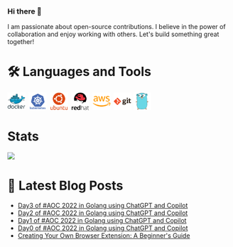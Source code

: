 ### Hi there 👋

I am passionate about open-source contributions. I believe in the power of collaboration and enjoy working with others. Let's build something great together!

# 🛠️ Languages and Tools

<div>
  <img src="https://github.com/devicons/devicon/blob/master/icons/docker/docker-original-wordmark.svg" title="Docker" alt="Docker" width="40" height="40"/>&nbsp;
  <img src="https://github.com/devicons/devicon/blob/master/icons/kubernetes/kubernetes-plain-wordmark.svg"  title="Kube" alt="Kube" width="40" height="40"/>&nbsp;
  <img src="https://github.com/devicons/devicon/blob/master/icons/ubuntu/ubuntu-plain-wordmark.svg" title="ubuntu" alt="ubuntu" width="40" height="40"/>&nbsp;
  <img src="https://github.com/devicons/devicon/blob/master/icons/redhat/redhat-original-wordmark.svg" title="Redhat" alt="Redhat" width="40" height="40"/>&nbsp;
  <img src="https://github.com/devicons/devicon/blob/master/icons/amazonwebservices/amazonwebservices-plain-wordmark.svg" title="AWS" alt="AWS" width="40" height="40"/>&nbsp;
  <img src="https://github.com/devicons/devicon/blob/master/icons/git/git-original-wordmark.svg" title="Git" **alt="Git" width="40" height="40"/>
  <img src="https://github.com/devicons/devicon/blob/master/icons/go/go-original.svg" title="Git" **alt="Git" width="40" height="40"/>
  
</div>


# Stats
<img 
   src="https://github-readme-stats.vercel.app/api?username=Abhishek-569&show_icons=true&theme=blue-green&show_owner=true" 
/>

# 📩 Latest Blog Posts 
<!-- BLOG-POST-LIST:START -->
- [Day3 of #AOC 2022 in Golang using ChatGPT and Copilot](https://abhishek569.hashnode.dev/day3-of-aoc-2022-in-golang-using-chatgpt-and-copilot)
- [Day2 of #AOC 2022 in Golang using ChatGPT and Copilot](https://abhishek569.hashnode.dev/day2-of-aoc-2022-in-golang-using-chatgpt-and-copilot)
- [Day1 of #AOC 2022 in Golang using ChatGPT and Copilot](https://abhishek569.hashnode.dev/day1-of-aoc-2022-in-golang-using-chatgpt-and-copilot)
- [Day0 of #AOC 2022 in Golang using ChatGPT and Copilot](https://abhishek569.hashnode.dev/day0-of-aoc-2022-in-golang-using-chatgpt-and-copilot)
- [Creating Your Own Browser Extension: A Beginner&#39;s Guide](https://abhishek569.hashnode.dev/creating-your-own-browser-extension-a-beginners-guide)
<!-- BLOG-POST-LIST:END -->

<!--
**Abhishek-569/Abhishek-569** is a ✨ _special_ ✨ repository because its `README.md` (this file) appears on your GitHub profile.

Here are some ideas to get you started:-

- 🔭 I’m currently working on ...
- 🌱 I’m currently learning ...
- 👯 I’m looking to collaborate on ...
- 🤔 I’m looking for help with ...
- 💬 Ask me about ...
- 📫 How to reach me: ...
- 😄 Pronouns: ...
- ⚡ Fun fact: ...
-->
